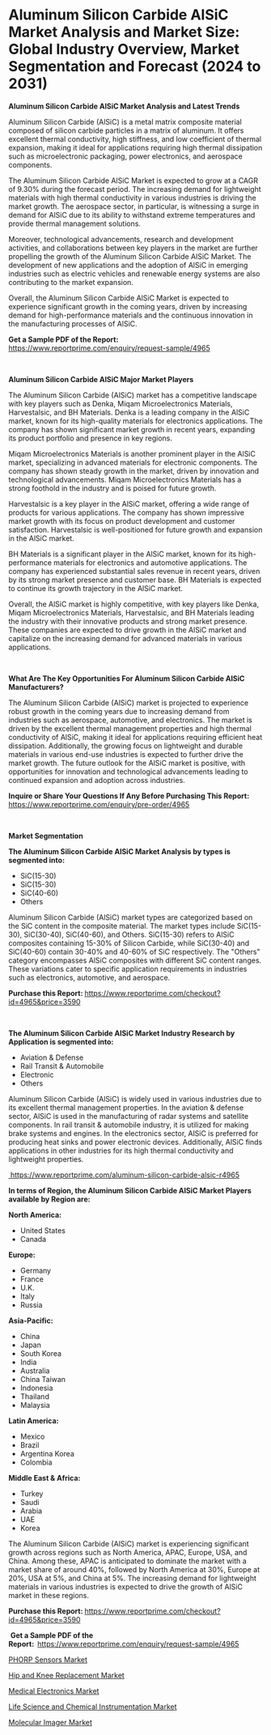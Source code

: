 <p><h1>Aluminum Silicon Carbide AlSiC Market Analysis and Market Size: Global Industry Overview, Market Segmentation and Forecast (2024 to 2031)</h1></p><p><strong>Aluminum Silicon Carbide AlSiC Market Analysis and Latest Trends</strong></p>
<p><p>Aluminum Silicon Carbide (AlSiC) is a metal matrix composite material composed of silicon carbide particles in a matrix of aluminum. It offers excellent thermal conductivity, high stiffness, and low coefficient of thermal expansion, making it ideal for applications requiring high thermal dissipation such as microelectronic packaging, power electronics, and aerospace components.</p><p>The Aluminum Silicon Carbide AlSiC Market is expected to grow at a CAGR of 9.30% during the forecast period. The increasing demand for lightweight materials with high thermal conductivity in various industries is driving the market growth. The aerospace sector, in particular, is witnessing a surge in demand for AlSiC due to its ability to withstand extreme temperatures and provide thermal management solutions.</p><p>Moreover, technological advancements, research and development activities, and collaborations between key players in the market are further propelling the growth of the Aluminum Silicon Carbide AlSiC Market. The development of new applications and the adoption of AlSiC in emerging industries such as electric vehicles and renewable energy systems are also contributing to the market expansion.</p><p>Overall, the Aluminum Silicon Carbide AlSiC Market is expected to experience significant growth in the coming years, driven by increasing demand for high-performance materials and the continuous innovation in the manufacturing processes of AlSiC.</p></p>
<p><strong>Get a Sample PDF of the Report:&nbsp;</strong> <a href="https://www.reportprime.com/enquiry/request-sample/4965">https://www.reportprime.com/enquiry/request-sample/4965</a></p>
<p>&nbsp;</p>
<p><strong>Aluminum Silicon Carbide AlSiC Major Market Players</strong></p>
<p><p>The Aluminum Silicon Carbide (AlSiC) market has a competitive landscape with key players such as Denka, Miqam Microelectronics Materials, Harvestalsic, and BH Materials. Denka is a leading company in the AlSiC market, known for its high-quality materials for electronics applications. The company has shown significant market growth in recent years, expanding its product portfolio and presence in key regions.</p><p>Miqam Microelectronics Materials is another prominent player in the AlSiC market, specializing in advanced materials for electronic components. The company has shown steady growth in the market, driven by innovation and technological advancements. Miqam Microelectronics Materials has a strong foothold in the industry and is poised for future growth.</p><p>Harvestalsic is a key player in the AlSiC market, offering a wide range of products for various applications. The company has shown impressive market growth with its focus on product development and customer satisfaction. Harvestalsic is well-positioned for future growth and expansion in the AlSiC market.</p><p>BH Materials is a significant player in the AlSiC market, known for its high-performance materials for electronics and automotive applications. The company has experienced substantial sales revenue in recent years, driven by its strong market presence and customer base. BH Materials is expected to continue its growth trajectory in the AlSiC market.</p><p>Overall, the AlSiC market is highly competitive, with key players like Denka, Miqam Microelectronics Materials, Harvestalsic, and BH Materials leading the industry with their innovative products and strong market presence. These companies are expected to drive growth in the AlSiC market and capitalize on the increasing demand for advanced materials in various applications.</p></p>
<p>&nbsp;</p>
<p><strong>What Are The Key Opportunities For Aluminum Silicon Carbide AlSiC Manufacturers?</strong></p>
<p><p>The Aluminum Silicon Carbide (AlSiC) market is projected to experience robust growth in the coming years due to increasing demand from industries such as aerospace, automotive, and electronics. The market is driven by the excellent thermal management properties and high thermal conductivity of AlSiC, making it ideal for applications requiring efficient heat dissipation. Additionally, the growing focus on lightweight and durable materials in various end-use industries is expected to further drive the market growth. The future outlook for the AlSiC market is positive, with opportunities for innovation and technological advancements leading to continued expansion and adoption across industries.</p></p>
<p><strong>Inquire or Share Your Questions If Any Before Purchasing This Report:</strong> <a href="https://www.reportprime.com/enquiry/pre-order/4965">https://www.reportprime.com/enquiry/pre-order/4965</a></p>
<p>&nbsp;</p>
<p><strong>Market Segmentation</strong></p>
<p><strong>The Aluminum Silicon Carbide AlSiC Market Analysis by types is segmented into:</strong></p>
<p><ul><li>SiC(15-30)</li><li>SiC(15-30)</li><li>SiC(40-60)</li><li>Others</li></ul></p>
<p><p>Aluminum Silicon Carbide (AlSiC) market types are categorized based on the SiC content in the composite material. The market types include SiC(15-30), SiC(30-40), SiC(40-60), and Others. SiC(15-30) refers to AlSiC composites containing 15-30% of Silicon Carbide, while SiC(30-40) and SiC(40-60) contain 30-40% and 40-60% of SiC respectively. The "Others" category encompasses AlSiC composites with different SiC content ranges. These variations cater to specific application requirements in industries such as electronics, automotive, and aerospace.</p></p>
<p><strong>Purchase this Report:&nbsp;</strong><a href="https://www.reportprime.com/checkout?id=4965&price=3590">https://www.reportprime.com/checkout?id=4965&price=3590</a></p>
<p>&nbsp;</p>
<p><strong>The Aluminum Silicon Carbide AlSiC Market Industry Research by Application is segmented into:</strong></p>
<p><ul><li>Aviation & Defense</li><li>Rail Transit & Automobile</li><li>Electronic</li><li>Others</li></ul></p>
<p><p>Aluminum Silicon Carbide (AlSiC) is widely used in various industries due to its excellent thermal management properties. In the aviation & defense sector, AlSiC is used in the manufacturing of radar systems and satellite components. In rail transit & automobile industry, it is utilized for making brake systems and engines. In the electronics sector, AlSiC is preferred for producing heat sinks and power electronic devices. Additionally, AlSiC finds applications in other industries for its high thermal conductivity and lightweight properties.</p></p>
<p><a href="https://www.reportprime.com/aluminum-silicon-carbide-alsic-r4965">&nbsp;https://www.reportprime.com/aluminum-silicon-carbide-alsic-r4965</a></p>
<p><strong>In terms of Region, the Aluminum Silicon Carbide AlSiC Market Players available by Region are:</strong></p>
<p>
    <p> <strong> North America: </strong>
        <ul>
            <li>United States</li>
            <li>Canada</li>
        </ul>
        </p> 
    <p> <strong> Europe: </strong>
        <ul>
            <li>Germany</li>
            <li>France</li>
            <li>U.K.</li>
            <li>Italy</li>
            <li>Russia</li>
        </ul>
        </p> 
    <p> <strong> Asia-Pacific: </strong>
        <ul>
            <li>China</li>
            <li>Japan</li>
            <li>South Korea</li>
            <li>India</li>
            <li>Australia</li>
            <li>China Taiwan</li>
            <li>Indonesia</li>
            <li>Thailand</li>
            <li>Malaysia</li>
        </ul>
        </p> 
    <p> <strong> Latin America: </strong>
        <ul>
            <li>Mexico</li>
            <li>Brazil</li>
            <li>Argentina Korea</li>
            <li>Colombia</li>
        </ul>
        </p> 
    <p> <strong> Middle East & Africa: </strong>
        <ul>
            <li>Turkey</li>
            <li>Saudi</li>
            <li>Arabia</li>
            <li>UAE</li>
            <li>Korea</li>
        </ul>
    </p>
    </p>
<p><p>The Aluminum Silicon Carbide (AlSiC) market is experiencing significant growth across regions such as North America, APAC, Europe, USA, and China. Among these, APAC is anticipated to dominate the market with a market share of around 40%, followed by North America at 30%, Europe at 20%, USA at 5%, and China at 5%. The increasing demand for lightweight materials in various industries is expected to drive the growth of AlSiC market in these regions.</p></p>
<p><strong>Purchase this Report: </strong><a href="https://www.reportprime.com/checkout?id=4965&price=3590">https://www.reportprime.com/checkout?id=4965&price=3590</a></p>
<p>&nbsp;<strong>Get a Sample PDF of the Report:&nbsp;&nbsp;</strong><a href="https://www.reportprime.com/enquiry/request-sample/4965">https://www.reportprime.com/enquiry/request-sample/4965</a></p>
<p><strong></strong></p>
<p><p><a href="https://github.com/thereveren80/Market-Research-Report-List-2/blob/main/phorp-sensors-market.md">PHORP Sensors Market</a></p><p><a href="https://medium.com/@swilliamn8765/hip-and-knee-replacement-industry-sector-market-dynamics-and-future-scenarios-2024-2031-e51aaeaa31dd">Hip and Knee Replacement Market</a></p><p><a href="https://medium.com/@stellasauer1918/global-medical-electronics-market-by-product-type-by-application-by-region-and-companies-93bacaa06406?postPublishedType=initial">Medical Electronics Market</a></p><p><a href="https://medium.com/@robeathews675666/life-science-and-chemical-instrumentation-market-trends-focusing-on-life-science-and-chemical-b383695b53fc">Life Science and Chemical Instrumentation Market</a></p><p><a href="https://medium.com/@qomarcintya76/molecular-imager-market-trends-focusing-on-molecular-imager-market-insight-and-forecast-analysis-22d2d560dadb">Molecular Imager Market</a></p></p>